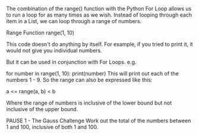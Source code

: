 The combination of the range() function with the Python For Loop allows us to run a loop for as many times as we wish. 
Instead of looping through each item in a List, we can loop through a range of numbers.

Range Function
range(1, 10)

This code doesn't do anything by itself. For example, if you tried to print it, it would not give you individual numbers.

But it can be used in conjunction with For Loops. e.g.

for number in range(1, 10):
    print(number)
This will print out each of the numbers 1 - 9. So the range can also be expressed like this:

a <= range(a, b) < b

Where the range of numbers is inclusive of the lower bound but not inclusive of the upper bound.

PAUSE 1 - The Gauss Challenge
Work out the total of the numbers between 1 and 100, inclusive of both 1 and 100.